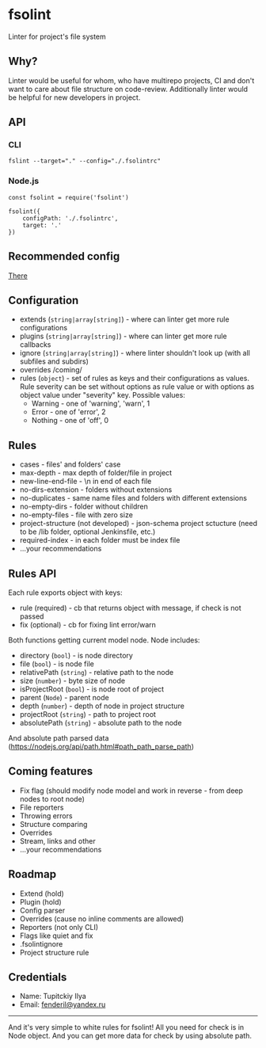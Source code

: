 # fsolint
Linter for project's file system

## Why?
Linter would be useful for whom, who have multirepo projects,
CI and don't want to care about file structure on code-review.
Additionally linter would be helpful for new developers in project.

## API

### CLI
`fslint --target="." --config="./.fsolintrc"`

### Node.js
```
const fsolint = require('fsolint')

fsolint({
    configPath: './.fsolintrc',
    target: '.'
})
```

## Recommended config
[There](./lib/configuration/default.json)

## Configuration
* extends (`string|array[string]`) - where can linter get more rule configurations
* plugins (`string|array[string]`) - where can linter get more rule callbacks
* ignore (`string|array[string]`) - where linter shouldn't look up (with all subfiles and subdirs)
* overrides /coming/
* rules (`object`) - set of rules as keys and their configurations as values.
Rule severity can be set without options as rule value or
with options as object value under "severity" key.
Possible values:
  * Warning - one of 'warning', 'warn', 1
  * Error - one of 'error', 2
  * Nothing - one of 'off', 0

## Rules
* cases - files' and folders' case
* max-depth - max depth of folder/file in project
* new-line-end-file - \n in end of each file
* no-dirs-extension - folders without extensions
* no-duplicates - same name files and folders with different extensions
* no-empty-dirs - folder without children
* no-empty-files - file with zero size
* project-structure (not developed) - json-schema project sctucture (need to be <root>/lib folder, optional Jenkinsfile, etc.)
* required-index - in each folder must be index file
* ...your recommendations

## Rules API
Each rule exports object with keys:
* rule (required) - cb that returns object with message, if check is not passed
* fix (optional) - cb for fixing lint error/warn

Both functions getting current model node.
Node includes:
* directory (`bool`) - is node directory
* file (`bool`) - is node file
* relativePath (`string`) - relative path to the node
* size (`number`) - byte size of node
* isProjectRoot (`bool`) - is node root of project
* parent (`Node`) - parent node
* depth (`number`) - depth of node in project structure
* projectRoot (`string`) - path to project root
* absolutePath (`string`) - absolute path to the node

And absolute path parsed data (https://nodejs.org/api/path.html#path_path_parse_path)

## Coming features
* Fix flag (should modify node model and work in reverse - from deep nodes to root node)
* File reporters
* Throwing errors
* Structure comparing
* Overrides
* Stream, links and other
* ...your recommendations


## Roadmap

* Extend (hold)
* Plugin (hold)
* Config parser
* Overrides (cause no inline comments are allowed)
* Reporters (not only CLI)
* Flags like quiet and fix
* .fsolintignore
* Project structure rule

## Credentials

* Name: Tupitckiy Ilya
* Email: fenderil@yandex.ru

____

And it's very simple to white rules for fsolint!
All you need for check is in Node object.
And you can get more data for check by using absolute path.
